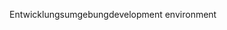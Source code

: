 <span data-ttu-id="481d4-101">Entwicklungsumgebung</span><span class="sxs-lookup"><span data-stu-id="481d4-101">development environment</span></span>
